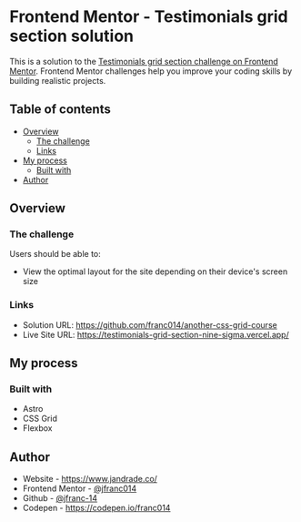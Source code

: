 # Frontend Mentor - Testimonials grid section solution

This is a solution to the [Testimonials grid section challenge on Frontend Mentor](https://www.frontendmentor.io/challenges/testimonials-grid-section-Nnw6J7Un7). Frontend Mentor challenges help you improve your coding skills by building realistic projects. 

## Table of contents

- [Overview](#overview)
  - [The challenge](#the-challenge)
  - [Links](#links)
- [My process](#my-process)
  - [Built with](#built-with)
- [Author](#author)

## Overview

### The challenge

Users should be able to:

- View the optimal layout for the site depending on their device's screen size


### Links

- Solution URL: https://github.com/franc014/another-css-grid-course
- Live Site URL: https://testimonials-grid-section-nine-sigma.vercel.app/

## My process

### Built with

- Astro
- CSS Grid
- Flexbox


## Author

- Website - https://www.jandrade.co/
- Frontend Mentor - [@jfranc014](https://www.frontendmentor.io/profile/jfranc014)
- Github - [@jfranc-14](https://github.com/franc014)
- Codepen - https://codepen.io/franc014





